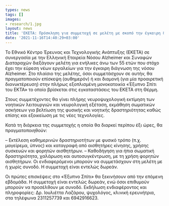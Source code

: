 ```yaml
---
types: news
tags: []
images:
- research/1.jpg
layout: news
title: 'ΕΚΕΤΑ: Πρόσκληση για συμμετοχή σε μελέτη με σκοπό την έγκαιρη διάγνωση της νόσου Alzheimer'
date: '2021-11-16T14:40:29+03:00'
---
```




<p>Το Εθνικό Κέντρο Έρευνας και Τεχνολογικής Ανάπτυξης (ΕΚΕΤΑ) σε συνεργασία με την Ελληνική Εταιρεία Νόσου Alzheimer και Συναφών Διαταραχών διεξάγουν μελέτη για ενήλικες άνω των 55 ετών που στόχο έχει την εύρεση νέων εργαλείων για την έγκαιρη διάγνωση της νόσου Alzheimer. Στο πλαίσιο της μελέτης, όσοι συμμετάσχουν σε αυτήν, θα πραγματοποιούν επίσκεψη (αυθημερόν) ή και διαμονή (για μία προαιρετική διανυκτέρευση) στην πλήρως εξοπλισμένη μονοκατοικία «Έξυπνο Σπίτι του ΕΚΤΑ» το οποίο βρίσκεται στις εγκαταστάσεις του ΕΚΕΤΑ στη Θέρμη.</p>

<p>Στους συμμετέχοντες θα γίνει πλήρης νευροψυχολογική εκτίμηση των νοητικών λειτουργιών και νευρολογική εξέταση, εκμάθηση σωματικών ασκήσεων για βελτίωση της φυσικής και νοητικής δραστηριότητας καθώς επίσης και εξοικείωση με τις νέες τεχνολογίες.</p>

<p>Κατά τη διάρκεια της συμμετοχής η οποία θα διαρκεί περίπου έξι ώρες, θα πραγματοποιηθούν:</p>

<p>– Εκτέλεση καθημερινών δραστηριοτήτων με φυσικό τρόπο (π.χ. μαγείρεμα, ύπνος) και καταγραφή από αισθητήρες κίνησης, χρήσης συσκευών και φορητών αισθητήρων.
– Καθοδήγηση για ήπια σωματική δραστηριότητα, χαλάρωση και αυτοσυγκέντρωση, με τη χρήση φορητών αισθητήρων.
Οι ενδιαφερόμενοι μπορούν να συμμετάσχουν στη μελέτη με ή χωρίς συνοδό.
Η συμμετοχή είναι εντελώς δωρεάν.</p>

<p>Οι πρώτες επισκέψεις στο «Έξυπνο Σπίτι» θα ξεκινήσουν από την επόμενη εβδομάδα. Η συμμετοχή είναι εντελώς δωρεάν, ενώ όσοι επιθυμούν μπορούν να προσέλθουν με συνοδό. Εκδήλωση ενδιαφέροντος και πληροφορίες: Δρ. Ιουλιέττα Λαζάρου, ψυχολόγος, κλινική ερευνήτρια, στα τηλέφωνα 2311257739 και 6942916623.</p>